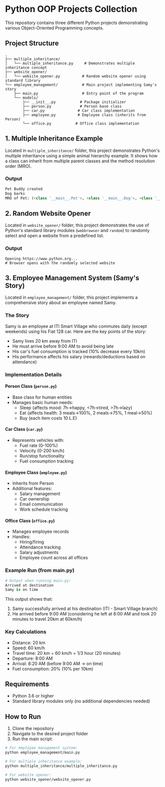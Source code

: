 # Python OOP Projects Collection

This repository contains three different Python projects demonstrating various Object-Oriented Programming concepts.

## Project Structure
```
.
├── multiple_inheritance/
│   └── multiple_inheritance.py     # Demonstrates multiple inheritance concept
├── website_opener/
│   └── website_opener.py          # Random website opener using standard library
└── employee_management/           # Main project implementing Samy's story
    ├── main.py                    # Entry point of the program
    └── models/
        ├── __init__.py           # Package initializer
        ├── person.py             # Person base class
        ├── car.py               # Car class implementation
        ├── employee.py          # Employee class (inherits from Person)
        └── office.py           # Office class implementation
```

## 1. Multiple Inheritance Example
Located in `multiple_inheritance/` folder, this project demonstrates Python's multiple inheritance using a simple animal hierarchy example. It shows how a class can inherit from multiple parent classes and the method resolution order (MRO).

### Output
```python
Pet Buddy created
Dog barks
MRO of Pet: (<class '__main__.Pet'>, <class '__main__.Dog'>, <class '__main__.Cat'>, <class '__main__.Animal'>, <class 'object'>)
```

## 2. Random Website Opener
Located in `website_opener/` folder, this project demonstrates the use of Python's standard library modules (`webbrowser` and `random`) to randomly select and open a website from a predefined list.

### Output
```
Opening https://www.python.org...
# Browser opens with the randomly selected website
```

## 3. Employee Management System (Samy's Story)
Located in `employee_management/` folder, this project implements a comprehensive story about an employee named Samy.

### The Story
Samy is an employee at ITI Smart Village who commutes daily (except weekends) using his Fiat 128 car. Here are the key points of the story:
- Samy lives 20 km away from ITI
- He must arrive before 9:00 AM to avoid being late
- His car's fuel consumption is tracked (10% decrease every 10km)
- His performance affects his salary (rewards/deductions based on attendance)

### Implementation Details

#### Person Class (`person.py`)
- Base class for human entities
- Manages basic human needs:
  - Sleep (affects mood: 7h→happy, <7h→tired, >7h→lazy)
  - Eat (affects health: 3 meals→100%, 2 meals→75%, 1 meal→50%)
  - Buy (each item costs 10 L.E)

#### Car Class (`car.py`)
- Represents vehicles with:
  - Fuel rate (0-100%)
  - Velocity (0-200 km/h)
  - Run/stop functionality
  - Fuel consumption tracking

#### Employee Class (`employee.py`)
- Inherits from Person
- Additional features:
  - Salary management
  - Car ownership
  - Email communication
  - Work schedule tracking

#### Office Class (`office.py`)
- Manages employee records
- Handles:
  - Hiring/firing
  - Attendance tracking
  - Salary adjustments
  - Employee count across all offices

### Example Run (from main.py)
```python
# Output when running main.py:
Arrived at destination
Samy is on time
```

This output shows that:
1. Samy successfully arrived at his destination (ITI - Smart Village branch)
2. He arrived before 9:00 AM (considering he left at 8:00 AM and took 20 minutes to travel 20km at 60km/h)

### Key Calculations
- Distance: 20 km
- Speed: 60 km/h
- Travel time: 20 km ÷ 60 km/h = 1/3 hour (20 minutes)
- Departure: 8:00 AM
- Arrival: 8:20 AM (before 9:00 AM → on time)
- Fuel consumption: 20% (10% per 10km)

## Requirements
- Python 3.6 or higher
- Standard library modules only (no additional dependencies needed)

## How to Run
1. Clone the repository
2. Navigate to the desired project folder
3. Run the main script:
```bash
# For employee management system:
python employee_management/main.py

# For multiple inheritance example:
python multiple_inheritance/multiple_inheritance.py

# For website opener:
python website_opener/website_opener.py
```
